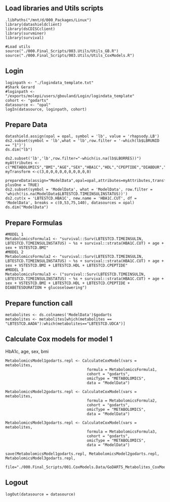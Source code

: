 ## Load libraries and Utils scripts

    .libPaths("/mnt/d/000_Packages/Linux")
    library(datashieldclient)
    library(dsCDISCclient)
    library(survminer)
    library(survival)

    #Load utils
    source("./000.Final_Scripts/003.Utils/Utils_GB.R")
    source("./000.Final_Scripts/003.Utils/Utils_CoxModels.R")

## Login

    loginpath <- "./logindata_template.txt"
    #Shark Gerard
    #loginpath <- "/exports/molepi/users/gbouland/Login/logindata_template"
    cohort <- "godarts"
    datasource <- "opal"
    logIn(datasource, loginpath, cohort)

## Prepare Data

    datashield.assign(opal = opal, symbol = 'lb', value = 'rhapsody.LB')
    ds2.subset(symbol = 'lb',what = 'lb',row.filter = '-which(lb$LBRUNID == "1")')
    ds.dim("lb")

    ds2.subset('lb','lb',row.filter="-which(is.na(lb$LBORRES))")
    myAttributes <- c("METABOLOMICS","BMI","AGE","SEX","HBA1C","HDL","CPEPTIDE","DIABDUR","TIMEINSULIN","TIMEINSULINSTATUS","MEDICATION")
    myTransform <-c(3,0,0,0,0,0,0,0,0,0,0)

    prepareData(assign="ModelData",opal=opal,attributes=myAttributes,transformVector=myTransform, plusOne = TRUE)
    ds2.subset(symbol = 'ModelData', what = 'ModelData', row.filter = 'which(!is.na(ModelData$LBTESTCD.TIMEINSULINSTATUS))')
    ds2.cut(x = 'LBTESTCD.HBA1C', new.name = 'HBA1C.CUT', df = 'ModelData', breaks = c(0,53,75,140), datasources = opal)
    ds.dim("ModelData")

## Prepare Formulas

    #MODEL 1 
    MetabolomicsFormula1 <- "survival::Surv(LBTESTCD.TIMEINSULIN, LBTESTCD.TIMEINSULINSTATUS) ~ %s + survival::strata(HBA1C.CUT) + age + sex + VSTESTCD.BMI"
    #MODEL 2
    MetabolomicsFormula2 <- "survival::Surv(LBTESTCD.TIMEINSULIN, LBTESTCD.TIMEINSULINSTATUS) ~ %s + survival::strata(HBA1C.CUT) + age + sex + VSTESTCD.BMI + LBTESTCD.HDL + LBTESTCD.CPEPTIDE"
    #MODEL 3
    MetabolomicsFormula3 <- ("survival::Surv(LBTESTCD.TIMEINSULIN, LBTESTCD.TIMEINSULINSTATUS) ~ %s + survival::strata(HBA1C.CUT) + age + sex + VSTESTCD.BMI + LBTESTCD.HDL + LBTESTCD.CPEPTIDE + DIABETESDURATION + glucoselowering")

## Prepare function call

    metabolites <- ds.colnames('ModelData')$godarts
    metabolites <- metabolites[which(metabolites == "LBTESTCD.AADA"):which(metabolites=="LBTESTCD.UDCA")]

## Calculate Cox models for model 1

HbA1c, age, sex, bmi

    MetabolomicsModel1godarts.repl <- CalculateCoxModel(vars = metabolites,
                                        formula = MetabolomicsFormula1,
                                        cohort = "godarts",
                                        omicType = "METABOLOMICS",
                                        data = "ModelData")

    MetabolomicsModel2godarts.repl <- CalculateCoxModel(vars = metabolites,
                                        formula = MetabolomicsFormula2,
                                        cohort = "godarts",
                                        omicType = "METABOLOMICS",
                                        data = "ModelData")

    MetabolomicsModel3godarts.repl <- CalculateCoxModel(vars = metabolites,
                                        formula = MetabolomicsFormula3,
                                        cohort = "godarts",
                                        omicType = "METABOLOMICS",
                                        data = "ModelData")

    save(MetabolomicsModel1godarts.repl, MetabolomicsModel2godarts.repl, MetabolomicsModel3godarts.repl, 
        file="./000.Final_Scripts/001.CoxModels.Data/GoDARTS_Metabolites_CoxModel_1_adjusted_repl.RData")

## Logout

    logOut(datasource = datasource)
